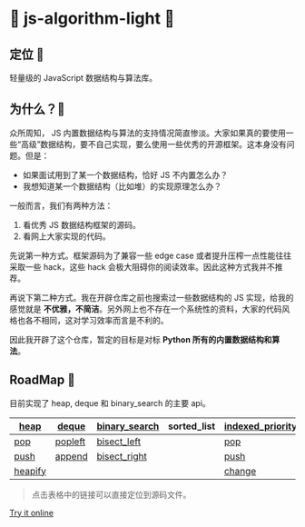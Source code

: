 # 💖 js-algorithm-light 💖

## 定位 💺

轻量级的 JavaScript 数据结构与算法库。

## 为什么？:raising_hand:

众所周知， JS 内置数据结构与算法的支持情况简直惨淡。大家如果真的要使用一些“高级”数据结构，要不自己实现，要么使用一些优秀的开源框架。这本身没有问题。但是：

- 如果面试用到了某一个数据结构，恰好 JS 不内置怎么办？
- 我想知道某一个数据结构（比如堆）的实现原理怎么办？

一般而言，我们有两种方法：

1. 看优秀 JS 数据结构框架的源码。
2. 看网上大家实现的代码。

先说第一种方式。框架源码为了兼容一些 edge case 或者提升压榨一点性能往往采取一些 hack，这些 hack 会极大阻碍你的阅读效率。因此这种方式我并不推荐。

再说下第二种方式。我在开辟仓库之前也搜索过一些数据结构的 JS 实现，给我的感觉就是 **不优雅，不简洁**。另外网上也不存在一个系统性的资料，大家的代码风格也各不相同，这对学习效率而言是不利的。


因此我开辟了这个仓库，暂定的目标是对标 **Python 所有的内置数据结构和算法**。


## RoadMap :blue_book:

目前实现了 heap, deque 和 binary_search 的主要 api。

| [heap](./heap.js)    | [deque](./deque.js)   | [binary_search](./binary_search.js) | sorted_list | [indexed_priority_queue.js](indexed_priority_queue.js) |
|---------|---------|---------------|-------------|-------------|
| [pop](https://github.com/azl397985856/js-algorithm-light/blob/master/heap.js#L31)     | [popleft](https://github.com/azl397985856/js-algorithm-light/blob/master/deque.js#L12) | [bisect_left](https://github.com/azl397985856/js-algorithm-light/blob/master/binary_search.js#L3)              |             |   [pop](https://github.com/azl397985856/js-algorithm-light/blob/master/indexed_priority_queue.js#L58) |
| [push](https://github.com/azl397985856/js-algorithm-light/blob/master/heap.js#L40)    | [append](https://github.com/azl397985856/js-algorithm-light/blob/master/deque.js#L6)  | [bisect_right](https://github.com/azl397985856/js-algorithm-light/blob/master/binary_search.js#L17)              |            |  [push](https://github.com/azl397985856/js-algorithm-light/blob/master/indexed_priority_queue.js#L44)  |
| [heapify](https://github.com/azl397985856/js-algorithm-light/blob/master/heap.js#L45) |         |               |             | [change](https://github.com/azl397985856/js-algorithm-light/blob/master/indexed_priority_queue.js#L75) |

> 点击表格中的链接可以直接定位到源码文件。

[Try it online](https://gitpod.io/#https://github.com/azl397985856/js-algorithm-light) 





